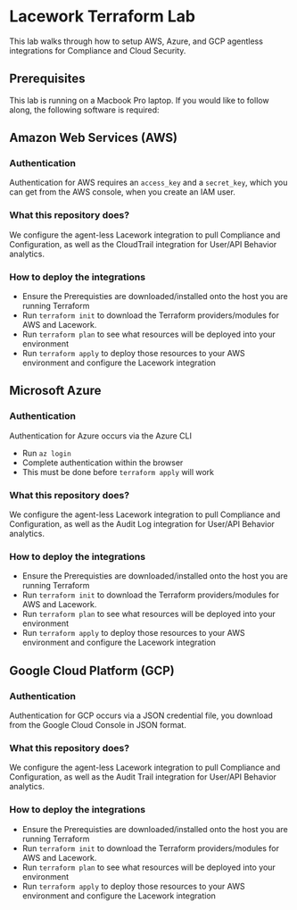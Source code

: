 # Lacework Terraform Lab
This lab walks through how to setup AWS, Azure, and GCP agentless integrations for Compliance and Cloud Security.
## Prerequisites
This lab is running on a Macbook Pro laptop.  If you would like to follow along, the following software is required:


## Amazon Web Services (AWS)
### Authentication
Authentication for AWS requires an `access_key` and a `secret_key`, which you can get from the AWS console, when you 
create an IAM user.
### What this repository does?
We configure the agent-less Lacework integration to pull Compliance and Configuration, as well as the CloudTrail 
integration for User/API Behavior analytics.
### How to deploy the integrations
- Ensure the Prerequisties are downloaded/installed onto the host you are running Terraform
- Run `terraform init` to download the Terraform providers/modules for AWS and Lacework.
- Run `terraform plan` to see what resources will be deployed into your environment
- Run `terraform apply` to deploy those resources to your AWS environment and configure the Lacework integration

## Microsoft Azure
### Authentication
Authentication for Azure occurs via the Azure CLI
- Run `az login`
- Complete authentication within the browser
- This must be done before `terraform apply` will work
### What this repository does?
We configure the agent-less Lacework integration to pull Compliance and Configuration, as well as the Audit Log 
integration for User/API Behavior analytics.
### How to deploy the integrations
- Ensure the Prerequisties are downloaded/installed onto the host you are running Terraform
- Run `terraform init` to download the Terraform providers/modules for AWS and Lacework.
- Run `terraform plan` to see what resources will be deployed into your environment
- Run `terraform apply` to deploy those resources to your AWS environment and configure the Lacework integration

## Google Cloud Platform (GCP)
### Authentication
Authentication for GCP occurs via a JSON credential file, you download from the Google Cloud Console in JSON format.
### What this repository does?
We configure the agent-less Lacework integration to pull Compliance and Configuration, as well as the Audit Trail 
integration for User/API Behavior analytics.
### How to deploy the integrations
- Ensure the Prerequisties are downloaded/installed onto the host you are running Terraform
- Run `terraform init` to download the Terraform providers/modules for AWS and Lacework.
- Run `terraform plan` to see what resources will be deployed into your environment
- Run `terraform apply` to deploy those resources to your AWS environment and configure the Lacework integration

